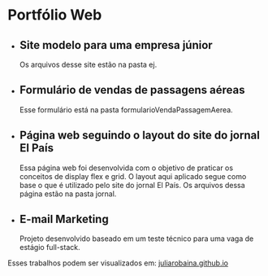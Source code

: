 # Portfólio Web
<ul>
    <li><h2>Site modelo para uma empresa júnior</h2></li>
    <p>Os arquivos desse site estão na pasta ej.</p>
    <li><h2>Formulário de vendas de passagens aéreas</h2></li>
    <p>Esse formulário está na pasta formularioVendaPassagemAerea.</p>
    <li><h2>Página web seguindo o layout do site do jornal El País</h2></li>
    <p>Essa página web foi desenvolvida com o objetivo de praticar os conceitos de display flex e grid. O layout aqui aplicado segue como base o que é utilizado pelo site do jornal El País. Os arquivos dessa página estão na pasta jornal.</p>
    <li><h2>E-mail Marketing</h2></li>
    <p>Projeto desenvolvido baseado em um teste técnico para uma vaga de estágio full-stack.</p>
</ul>
<p>Esses trabalhos podem ser visualizados em: <a href="https://juliarobaina.github.io/" alt="Portfólio web de Julia Robaina para visualização dos trabalhos deste repositório">juliarobaina.github.io</a></p>
